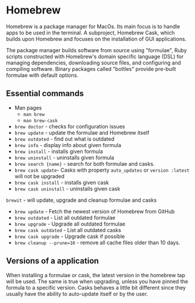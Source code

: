 # Homebrew

Homebrew is a package manager for MacOs. Its main focus is to handle apps to be used in the terminal. A subproject, Homebrew Cask, which builds upon Homebrew and focuses on the installation of GUI applications.

The package manager builds software from source using "formulae", Ruby scripts constructed with Homebrew's domain specific language (DSL) for managing dependencies, downloading source files, and configuring and compiling software. Binary packages called "bottles" provide pre-built formulae with default options.

## Essential commands

- Man pages
  - `man brew`
  - `man brew-cask`
- `brew doctor` - checks for configuration issues
- `brew update` - update the formulae and Homebrew itself
- `brew outdated` - find out what is outdated
- `brew info` - display info about given formula
- `brew install` - installs given formula
- `brew uninstall` - uninstalls given formula
- `brew search {name}` - search for both formulae and casks.
- `brew cask update`- Casks with property `auto_updates` or `version :latest` will not be upgraded
- `brew cask install` - installs given cask
- `brew cask uninstall` - uninstalls given cask

`brewit` - will update, upgrade and cleanup formulae and casks

- `brew update` - Fetch the newest version of Homebrew from GitHub
- `brew outdated` - List all outdated formulae
- `brew upgrade` - Upgrade all outdated formulae
- `brew cask outdated` - List all outdated casks
- `brew cask upgrade` - Upgrade cask if possible
- `brew cleanup --prune=10` - remove all cache files older than 10 days.

## Versions of a application

When installing a formulae or cask, the latest version in the homebrew tap will be used. The same is true when upgrading, unless you have pinned the formula to a specific version. Casks behaves a little bit different since they usually have the ability to auto-update itself or by the user.
